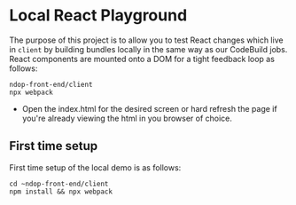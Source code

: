 # Local React Playground

The purpose of this project is to allow you to test React changes which live in `client` by building bundles locally in the same way as our CodeBuild jobs. React components are mounted onto a DOM for a tight feedback loop as follows:

```
ndop-front-end/client
npx webpack
```
* Open the index.html for the desired screen or hard refresh the page if you're already viewing the html in you browser of choice.


## First time setup
First time setup of the local demo is as follows:
```
cd ~ndop-front-end/client
npm install && npx webpack
```
